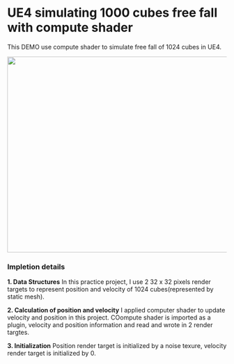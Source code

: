 # UE4 simulating 1000 cubes free fall with compute shader
This DEMO use compute shader to simulate free fall of  1024 cubes in UE4.

<img src="https://media.giphy.com/media/vFKqnCdLPNOKc/giphy.gif" width="900" height="450" />

### Impletion details
**1. Data Structures**
In this practice project, I use 2 32 x 32 pixels render targets to represent position and velocity of 1024 cubes(represented by static mesh).

**2. Calculation of position and velocity**
I applied computer shader to update velocity and position in this project. COompute shader is imported as a plugin, velocity and position information and read and wrote in 2 render targtes.

**3. Initialization**
Position render target is initialized by a noise texure, velocity render target is initialized by 0.


